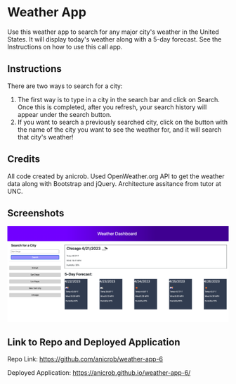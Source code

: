 # Weather App 
Use this weather app to search for any major city's weather in the United States. It will display today's weather along with a 5-day forecast. See the Instructions on how to use this call app.

## Instructions
There are two ways to search for a city:
1. The first way is to type in a city in the search bar and click on Search. Once this is completed, after you refresh, your search history will appear under the search button.
2. If you want to search a previously searched city, click on the button with the name of the city you want to see the weather for, and it will search that city's weather!

## Credits
All code created by anicrob. Used OpenWeather.org API to get the weather data along with Bootstrap and jQuery. Architecture assitance from tutor at UNC.

## Screenshots
![Screenshot](./Assets/weather-app-screenshot.png)

## Link to Repo and Deployed Application
Repo Link: https://github.com/anicrob/weather-app-6

Deployed Application: https://anicrob.github.io/weather-app-6/ 